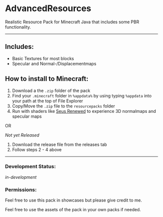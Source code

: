 # AdvancedResources

Realistic Resource Pack for Minecraft Java that includes some PBR functionality.

---

## Includes:

- Basic Textures for most blocks
- Specular and Normal-/Displacementmaps

## How to install to Minecraft:

1. Download a the `.zip` folder of the pack
2. Find your `.minecraft` folder in `%appdata%` by using typing `%appdata` into your path at the top of File Explorer
3. Copy/Move the `.zip` file to the `resourcepacks` folder
4. Run with shaders like [Seus Renewed](https://sonicether.com/shaders/download/renewed-v1-0-1/) to experience 3D normalmaps and specular maps

OR

_Not yet Released_

1. Download the release file from the releases tab
2. Follow steps 2 - 4 above

---

### Development Status:

_in-development_

### Permissions:

Feel free to use this pack in showcases but please give credit to me.

Feel free to use the assets of the pack in your own packs if needed.

